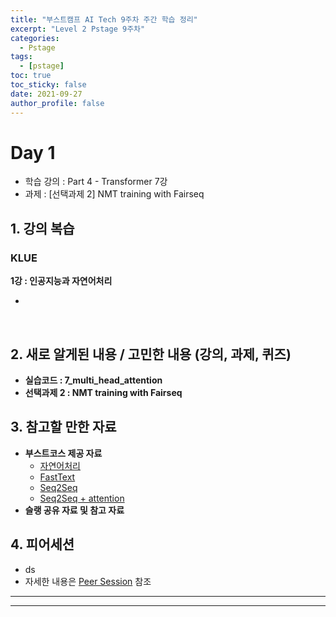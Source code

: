 ```yaml
---
title: "부스트캠프 AI Tech 9주차 주간 학습 정리"
excerpt: "Level 2 Pstage 9주차"
categories:
  - Pstage
tags:
  - [pstage]
toc: true
toc_sticky: false
date: 2021-09-27
author_profile: false
---
```


# **Day 1**

- 학습 강의 : Part 4 - Transformer 7강
- 과제 : [선택과제 2] NMT training with Fairseq

## 1. 강의 복습

### **KLUE** <br/>

**1강 : 인공지능과 자연어처리**

-

<br/>

## 2. 새로 알게된 내용 / 고민한 내용 (강의, 과제, 퀴즈)

- **실습코드 : 7_multi_head_attention**
- **선택과제 2 : NMT training with Fairseq**

## 3. 참고할 만한 자료

- **부스트코스 제공 자료**
  - [자연어처리](https://www.youtube.com/watch?v=jlCerj5eI4c)
  - [FastText](https://www.youtube.com/watch?v=7UA21vg4kKE)
  - [Seq2Seq](https://www.youtube.com/watch?v=4DzKM0vgG1Y)
  - [Seq2Seq + attention](https://www.youtube.com/watch?v=WsQLdu2JMgI)
- **슬랭 공유 자료 및 참고 자료**

## 4. 피어세션

- ds
- 자세한 내용은 [Peer Session](https://diagnostic-offer-ddb.notion.site/9-13-12d1912a51dc46a48e6f9e8f009c57fc) 참조

---

---
